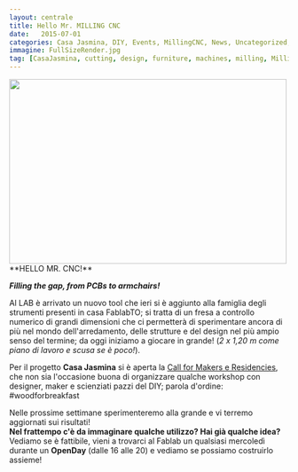 ```yaml
---
layout: centrale
title: Hello Mr. MILLING CNC
date:   2015-07-01
categories: Casa Jasmina, DIY, Events, MillingCNC, News, Uncategorized, Workshop
immagine: FullSizeRender.jpg
tag: [CasaJasmina, cutting, design, furniture, machines, milling, MillingCNC, tool, woodforbreakfast]
---
```

<img src="/img/blog/FullSizeRender.jpg" width="500" height="333">
**HELLO MR. CNC!**

**_Filling the gap, from PCBs to armchairs!_**    

Al LAB è arrivato un nuovo tool che ieri si è aggiunto alla famiglia degli strumenti presenti in casa FablabTO; si tratta di un fresa a controllo numerico di grandi dimensioni che ci permetterà di sperimentare ancora di più nel mondo dell'arredamento, delle strutture e del design nel più ampio senso del termine; da oggi iniziamo a giocare in grande! (_2 x 1,20 m come piano di lavoro e scusa se è poco!_).

Per il progetto **Casa Jasmina** si è aperta la [Call for Makers e Residencies](http://casajasmina.arduino.cc/casa-jasmina-for-makers/), che non sia l'occasione buona di organizzare qualche workshop con designer, maker e scienziati pazzi del DIY; parola d'ordine: #woodforbreakfast

Nelle prossime settimane sperimenteremo alla grande e vi terremo aggiornati sui risultati!  
**Nel frattempo c'è da immaginare qualche utilizzo? Hai già qualche idea?**  
Vediamo se è fattibile, vieni a trovarci al Fablab un qualsiasi mercoledì durante un **OpenDay** (dalle 16 alle 20) e vediamo se possiamo costruirlo assieme!
